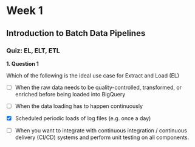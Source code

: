 # Week 1
## Introduction to Batch Data Pipelines
### Quiz: EL, ELT, ETL

**1. Question 1**

Which of the following is the ideal use case for Extract and Load (EL)

- [ ] When the raw data needs to be quality-controlled, transformed, or enriched before being loaded into BigQuery
- [ ] When the data loading has to happen continuously
- [x] Scheduled periodic loads of log files (e.g. once a day)
- [ ] When you want to integrate with continuous integration / continuous delivery (CI/CD) systems and perform unit testing on all components.


